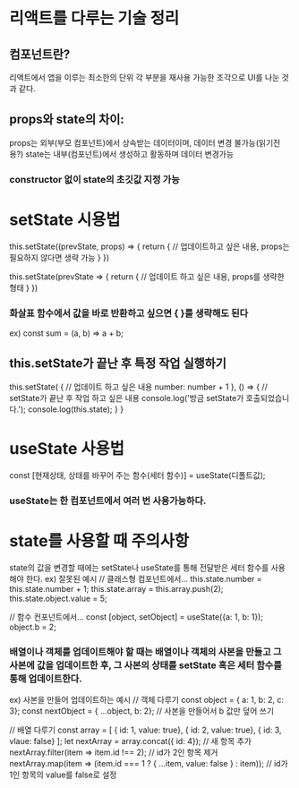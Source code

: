 # 리액트를 다루는 기술 정리

## 컴포넌트란?

리액트에서 앱을 이루는 최소한의 단위
각 부분을 재사용 가능한 조각으로 UI를 나눈 것과 같다.

## props와 state의 차이:

props는 외부(부모 컴포넌트)에서 상속받는 데이터이며, 데이터 변경 불가능(읽기전용?)
state는 내부(컴포넌트)에서 생성하고 활동하며 데이터 변경가능

### constructor 없이 state의 초깃값 지정 가능

# setState 시용법
this.setState((prevState, props) => {
    return {
        // 업데이트하고 싶은 내용, props는 필요하지 않다면 생략 가능
    }
})

this.setState(prevState => {
    return {
        // 업데이트 하고 싶은 내용, props를 생략한 형태
    }
})

### 화살표 함수에서 값을 바로 반환하고 싶으면 { }를 생략해도 된다
ex) const sum = (a, b) => a + b;

## this.setState가 끝난 후 특정 작업 실행하기
this.setState(
    {
        // 업데이트 하고 싶은 내용
        number: number + 1
    },
    () => {
        // setState가 끝난 후 작업 하고 싶은 내용
        console.log('방금 setState가 호출되었습니다.');
        console.log(this.state);
    }
}

# useState 사용법
const [현재상태, 상태를 바꾸어 주는 함수(세터 함수)] = useState(디폴트값);

### useState는 한 컴포넌트에서 여러 번 사용가능하다.


# state를 사용할 때 주의사항
state의 값을 변경할 때에는 setState나 useState를 통해 전달받은 세터 함수를 사용해야 한다.
ex) 잘못된 예시
// 클래스형 컴포넌트에서...
this.state.number = this.state.number + 1;
this.state.array = this.array.push(2);
this.state.object.value = 5;

// 함수 컨포넌트에서...
const [object, setObject] = useState({a: 1, b: 1});
object.b = 2;

### 배열이나 객체를 업데이트해야 할 때는 배열이나 객체의 사본을 만들고 그 사본에 값을 업데이트한 후, 그 사본의 상태를 setState 혹은 세터 함수를 통해 업데이트한다.
ex) 사본을 만들어 업데이트하는 예시
// 객체 다루기
const object = { a: 1, b: 2, c: 3};
const nextObject = { ...object, b: 2}; // 사본을 만들어서 b 값만 덮어 쓰기

// 배열 다루기
const array = [
    { id: 1, value: true},
    { id: 2, value: true},
    { id: 3, vlaue: false}
];
let nextArray = array.concat({ id: 4}); // 새 항목 추가
nextArray.filter(item => item.id !== 2); // id가 2인 항목 제거
nextArray.map(item => (item.id === 1 ? { ...item, value: false } : item)); // id가 1인 항목의 value를 false로 설정